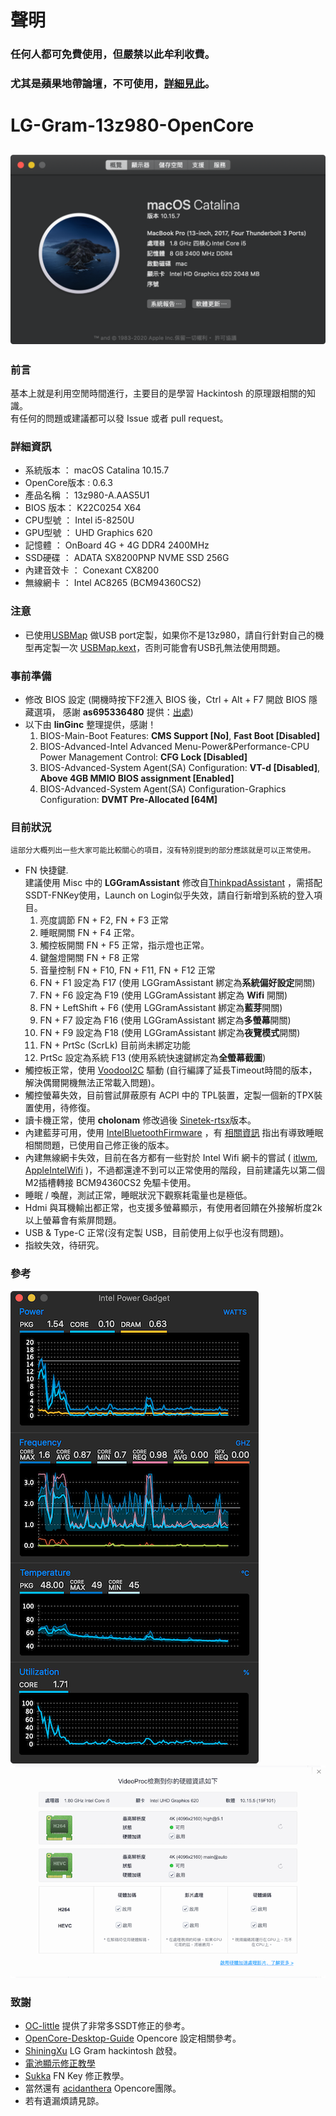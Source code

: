# 聲明
### 任何人都可免費使用，但嚴禁以此牟利收費。
### 尤其是蘋果地帶論壇，不可使用，[詳細見此](garbage.md)。
# LG-Gram-13z980-OpenCore
![Hackintosh](Images/os.png)
-
### 前言
基本上就是利用空閒時間進行，主要目的是學習 Hackintosh 的原理跟相關的知識。  
有任何的問題或建議都可以發 Issue 或者 pull request。
### 詳細資訊
+ 系統版本 ： macOS Catalina 10.15.7
+ OpenCore版本 : 0.6.3
+ 產品名稱 ： 13z980-A.AAS5U1
+ BIOS 版本： K22C0254 X64
+ CPU型號 ： Intel i5-8250U
+ GPU型號 ： UHD Graphics 620
+ 記憶體 ： OnBoard 4G + 4G DDR4 2400MHz
+ SSD硬碟 ： ADATA SX8200PNP NVME SSD 256G
+ 內建音效卡 ： Conexant CX8200
+ 無線網卡 ： Intel AC8265 (BCM94360CS2)

### 注意
+ 已使用[USBMap](https://github.com/corpnewt/USBMap) 做USB port定製，如果你不是13z980，請自行針對自己的機型再定製一次 [USBMap.kext](EFI/OC/Kexts/USBMap.kext)，否則可能會有USB孔無法使用問題。

### 事前準備
+ 修改 BIOS 設定 (開機時按下F2進入 BIOS 後，Ctrl + Alt + F7 開啟 BIOS 隱藏選項， 感謝 **as695336480** 提供：[出處](https://github.com/capricornlee/LG-Gram13-Z990/issues/7#issue-624133249))   
+ 以下由 **linGinc** 整理提供，感謝！
	1. BIOS-Main-Boot Features: **CMS Support [No]**, **Fast Boot [Disabled]**
	2. BIOS-Advanced-Intel Advanced Menu-Power&Performance-CPU Power Management Control: **CFG Lock [Disabled]**
	3. BIOS-Advanced-System Agent(SA) Configuration: **VT-d [Disabled]**,  **Above 4GB MMIO BIOS assignment [Enabled]**
	4. BIOS-Advanced-System Agent(SA) Configuration-Graphics Configuration: **DVMT Pre-Allocated [64M]**
	
### 目前狀況
	這部分大概列出一些大家可能比較關心的項目，沒有特別提到的部分應該就是可以正常使用。
+ FN 快捷鍵.  
	建議使用 Misc 中的 **LGGramAssistant** 修改自[ThinkpadAssistant](https://github.com/MSzturc/ThinkpadAssistant) ，需搭配SSDT-FNKey使用，Launch on Login似乎失效，請自行新增到系統的登入項目。
	1. 亮度調節 FN + F2, FN + F3 正常
	2. 睡眠開關 FN + F4 正常。
	3. 觸控板開關 FN + F5 正常，指示燈也正常。
	4. 鍵盤燈開關 FN + F8 正常
	5. 音量控制 FN + F10, FN + F11, FN + F12 正常
	6. FN + F1 設定為 F17 (使用 LGGramAssistant 綁定為**系統偏好設定**開關)
	7. FN + F6 設定為 F19 (使用 LGGramAssistant 綁定為 **Wifi** 開關)
	8. FN + LeftShift + F6 (使用 LGGramAssistant 綁定為**藍芽**開關) 
	9. FN + F7 設定為 F16 (使用 LGGramAssistant 綁定為**多螢幕**開關)
	10. FN + F9 設定為 F18 (使用 LGGramAssistant 綁定為**夜覽模式**開關) 
	11. FN + PrtSc (ScrLk) 目前尚未綁定功能
	12. PrtSc 設定為系統 F13 (使用系統快速鍵綁定為**全螢幕截圖**) 
+ 觸控板正常，使用 [VoodooI2C](https://github.com/VoodooI2C/VoodooI2C) 驅動 (自行編譯了延長Timeout時間的版本，解決偶爾開機無法正常載入問題)。
+ 觸控螢幕失效，目前嘗試屏蔽原有 ACPI 中的 TPL裝置，定製一個新的TPX裝置使用，待修復。
+ 讀卡機正常，使用 **cholonam** 修改過後 [Sinetek-rtsx](https://github.com/cholonam/Sinetek-rtsx)版本。
+ 內建藍芽可用，使用 [IntelBluetoothFirmware](https://github.com/zxystd/IntelBluetoothFirmware) ，有 [相關資訊](https://github.com/daliansky/XiaoMi-Pro-Hackintosh/wiki/Work-Around-with-Bluetooth) 指出有導致睡眠相關問題，已使用自己修正後的版本。
+ 內建無線網卡失效，目前在各方都有一些對於 Intel Wifi 網卡的嘗試 ( [itlwm](https://github.com/zxystd/itlwm), [AppleIntelWifi](https://github.com/AppleIntelWifi/adapter) )，不過都還達不到可以正常使用的階段，目前建議先以第二個M2插槽轉接 BCM94360CS2 免驅卡使用。
+ 睡眠 / 喚醒，測試正常，睡眠狀況下觀察耗電量也是極低。
+ Hdmi 與耳機輸出都正常，也支援多螢幕顯示，有使用者回饋在外接解析度2k以上螢幕會有紫屏問題。
+ USB & Type-C 正常(沒有定製 USB，目前使用上似乎也沒有問題)。
+ 指紋失效，待研究。

### 參考
![CPU](Images/cpu.png)
![GPU](Images/gpu.png)

### 致謝
+ [OC-little](https://github.com/daliansky/OC-little) 提供了非常多SSDT修正的參考。
+ [OpenCore-Desktop-Guide](https://dortania.github.io/OpenCore-Desktop-Guide/) Opencore 設定相關參考。
+ [ShiningXu](https://github.com/ShiningXu/LG-Gram-macOS) LG Gram hackintosh 啟發。
+ [電池顯示修正教學](https://xstar-dev.github.io/hackintosh_advanced/Guide_For_Battery_Hotpatch.html#%E5%89%8D%E8%A8%80)
+ [Sukka](https://blog.skk.moe/post/ssdt-map-fn-shortcuts/) FN Key 修正教學。
+ 當然還有 [acidanthera](https://github.com/acidanthera) Opencore團隊。
+ 若有遺漏煩請見諒。
